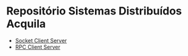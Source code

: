 # Repositório Sistemas Distribuídos Acquila

- [Socket Client Server](https://github.com/Sistemas-Distribuidos-UFG/AcquilaSantosRocha/tree/master/ClientServer)
- [RPC Client Server](https://github.com/Sistemas-Distribuidos-UFG/AcquilaSantosRocha/tree/master/RPC)
